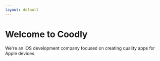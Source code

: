 ```yaml
---
layout: default
---
```


# Welcome to Coodly

We're an iOS development company focused on creating quality apps for Apple devices.
